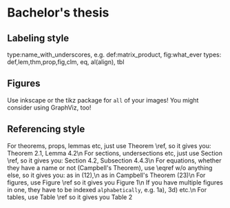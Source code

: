 # Bachelor's thesis

## Labeling style

type:name_with_underscores, e.g. def:matrix_product, fig:what_ever
types: def,lem,thm,prop,fig,clm, eq, al(align), tbl

## Figures

Use inkscape or the tikz package for `all` of your images! You might consider using GraphViz, too!

## Referencing style

For theorems, props, lemmas etc, just use Theorem \ref, so it gives you: Theorem 2.1, Lemma 4.2\n
For sections, undersections etc, just use Section \ref, so it gives you: Section 4.2, Subsection 4.4.3\n
For equations, whether they have a name or not (Campbell's Theorem), use \eqref w/o anything else, so it gives you: as in (12),\n
as in Campbell's Theorem (23)\n
For figures, use Figure \ref so it gives you Figure 1\n
If you have multiple figures in one, they have to be indexed `alphabetically`, e.g. 1a), 3d) etc.\n
For tables, use Table \ref so it gives you Table 2
